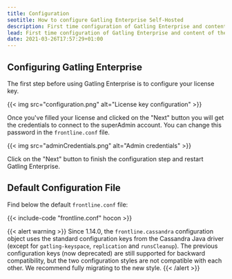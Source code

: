 ```yaml
---
title: Configuration
seotitle: How to configure Gatling Enterprise Self-Hosted
description: First time configuration of Gatling Enterprise and content of the default configuration file.
lead: First time configuration of Gatling Enterprise and content of the default configuration file.
date: 2021-03-26T17:57:29+01:00
---
```


## Configuring Gatling Enterprise

The first step before using Gatling Enterprise is to configure your license key.

{{< img src="configuration.png" alt="License key configuration" >}}

Once you've filled your license and clicked on the "Next" button you will get the credentials to connect to the superAdmin account. You can change this password in the `frontline.conf` file.

{{< img src="adminCredentials.png" alt="Admin credentials" >}}

Click on the "Next" button to finish the configuration step and restart Gatling Enterprise.

## Default Configuration File

Find below the default `frontline.conf` file:

{{< include-code "frontline.conf" hocon >}}

{{< alert warning >}}
Since 1.14.0, the `frontline.cassandra` configuration object uses the standard configuration keys from the Cassandra
Java driver (except for `gatling-keyspace`, `replication` and `runsCleanup`). The previous configuration keys (now
deprecated) are still supported for backward compatibility, but the two configuration styles are not compatible with
each other. We recommend fully migrating to the new style.
{{< /alert >}}
